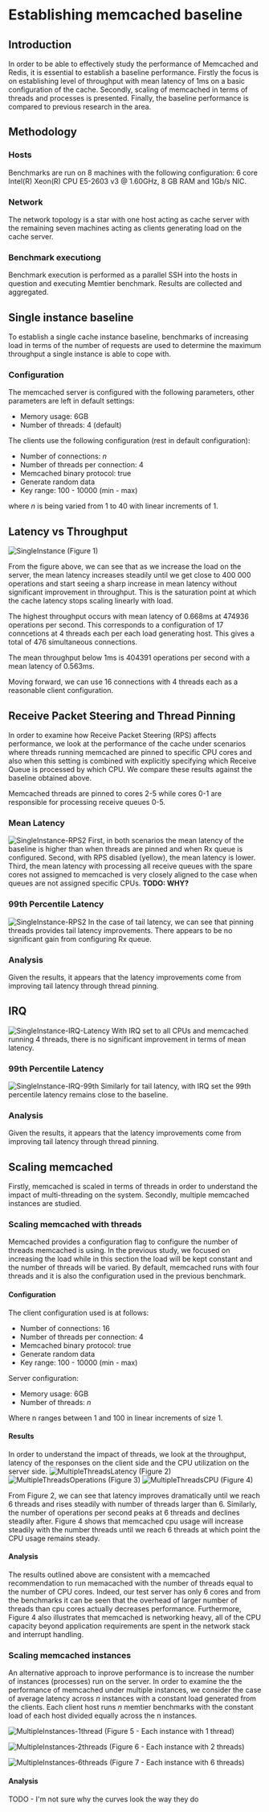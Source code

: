 # Establishing memcached baseline

## Introduction
In order to be able to effectively study the performance of Memcached and Redis, it is essential to establish a baseline performance. Firstly the focus is on establishing level of throughput with mean latency of 1ms on a basic configuration of the cache. Secondly, scaling of memcached in terms of threads and processes is presented. Finally, the baseline performance is compared to previous research in the area.

## Methodology

### Hosts
Benchmarks are run on 8 machines with the following configuration: 6 core Intel(R) Xeon(R) CPU E5-2603 v3 @ 1.60GHz, 8 GB RAM and 1Gb/s NIC.

### Network
The network topology is a star with one host acting as cache server with the remaining seven machines acting as clients generating load on the cache server.

### Benchmark executiong
Benchmark execution is performed as a parallel SSH into the hosts in question and executing Memtier benchmark. Results are collected and aggregated.


## Single instance baseline
To establish a single cache instance baseline, benchmarks of increasing load in terms of the number of requests are used to determine the maximum throughput a single instance is able to cope with.

### Configuration
The memcached server is configured with the following parameters, other parameters are left in default settings:
* Memory usage: 6GB
* Number of threads: 4 (default)

The clients use the following configuration (rest in default configuration):
* Number of connections: *n*
* Number of threads per connection: 4
* Memcached binary protocol: true
* Generate random data
* Key range: 100 - 10000 (min - max)

where *n* is being varied from 1 to 40 with linear increments of 1.

## Latency vs Throughput
![SingleInstance](./single-instance-baseline.png)
(Figure 1)

From the figure above, we can see that as we increase the load on the server, the mean latency increases steadily until we get close to 400 000 operations and start seeing a sharp increase in mean latency without significant improvement in throughput. This is the saturation point at which the cache latency stops scaling linearly with load.

The highest throughput occurs with mean latency of 0.668ms at 474936 operations per second. This corresponds to a configuration of 17 conncetions at 4 threads each per each load generating host. This gives a total of 476 simultaneous connections.

The mean throughput below 1ms is 404391 operations per second with a mean latency of 0.563ms.

Moving forward, we can use 16 connections with 4 threads each as a reasonable client configuration.


## Receive Packet Steering and Thread Pinning
In order to examine how Receive Packet Steering (RPS) affects performance, we look at the performance of the cache under scenarios where threads running memcached are pinned to specific CPU cores and also when this setting is combined with explicitly specifying which Receive Queue is processed by which CPU. We compare these results against the baseline obtained above.

Memcached threads are pinned to cores 2-5 while cores 0-1 are responsible for processing receive queues 0-5.

### Mean Latency
![SingleInstance-RPS2](./single-instance-rps-latency-comparison.png)
First, in both scenarios the mean latency of the baseline is higher than when threads are pinned and when Rx queue is configured. Second, with RPS disabled (yellow), the mean latency is lower. Third, the mean latency with processing all receive queues with the spare cores not assigned to memcached is very closely aligned to the case when queues are not assigned specific CPUs. **TODO: WHY?**


### 99th Percentile Latency
![SingleInstance-RPS2](./single-instance-rps-99th-comparison.png)
In the case of tail latency, we can see that pinning threads provides tail latency improvements. There appears to be no significant gain from configuring Rx queue.

### Analysis
Given the results, it appears that the latency improvements come from improving tail latency through thread pinning.


## IRQ
![SingleInstance-IRQ-Latency](./single-instance-irq-latency.png)
With IRQ set to all CPUs and memcached running 4 threads, there is no significant improvement in terms of mean latency.

### 99th Percentile Latency
![SingleInstance-IRQ-99th](./single-instance-irq-99th.png)
Similarly for tail latency, with IRQ set the 99th percentile latency remains close to the baseline.

### Analysis
Given the results, it appears that the latency improvements come from improving tail latency through thread pinning.

## Scaling memcached
Firstly, memcached is scaled in terms of threads in order to understand the impact of multi-threading on the system. Secondly, multiple memcached instances are studied.

### Scaling memcached with threads
Memcached provides a configuration flag to configure the number of threads memcached is using. In the previous study, we focused on increasing the load while in this section the load will be kept constant and the number of threads will be varied. By default, memcached runs with four threads and it is also the configuration used in the previous benchmark.

#### Configuration
The client configuration used is at follows:
* Number of connections: 16
* Number of threads per connection: 4
* Memcached binary protocol: true
* Generate random data
* Key range: 100 - 10000 (min - max)

Server configuration:
* Memory usage: 6GB
* Number of threads: *n*

Where n ranges between 1 and 100 in linear increments of size 1.

#### Results
In order to understand the impact of threads, we look at the throughput, latency of the responses on the client side and the CPU utilization on the server side.
![MultipleThreadsLatency](./multiple-threads-latency.png)
(Figure 2)
![MultipleThreadsOperations](./multiple-threads-operations.png)
(Figure 3)
![MultipleThreadsCPU](./multiple-threads-cpu.png)
(Figure 4)

From Figure 2, we can see that latency improves dramatically until we reach 6 threads and rises steadily with number of threads larger than 6. Similarly, the number of operations per second peaks at 6 threads and declines steadily after. Figure 4 shows that memcached cpu usage will increase steadily with the number threads until we reach 6 threads at which point the CPU usage remains steady.

#### Analysis
The results outlined above are consistent with a memcached recommendation to run memacached with the number of threads equal to the number of CPU cores. Indeed, our test server has only 6 cores and from the benchmarks it can be seen that the overhead of larger number of threads than cpu cores actually decreases performance. Furthermore, Figure 4 also illustrates that memcached is networking heavy, all of the CPU capacity beyond application requirements are spent in the network stack and interrupt handling.


### Scaling memcached instances
An alternative approach to inprove performance is to increase the number of instances (processes) run on the server. In order to examine the the performance of memcached under multiple instances, we consider the case of average latency across *n* instances with a constant load generated from the clients. Each client host runs *n* memtier benchmarks with the constant load of each host divided equally across the n instances.

![MultipleInstances-1thread](./multiple-instances-1thread.png)
(Figure 5 - Each instance with 1 thread)


![MultipleInstances-2threads](./multiple-instances-2threads.png)
(Figure 6 - Each instance with 2 threads)


![MultipleInstances-6threads](./multiple-instances-6threads.png)
(Figure 7 - Each instance with 6 threads)

#### Analysis
TODO - I'm not sure why the curves look the way they do

###


